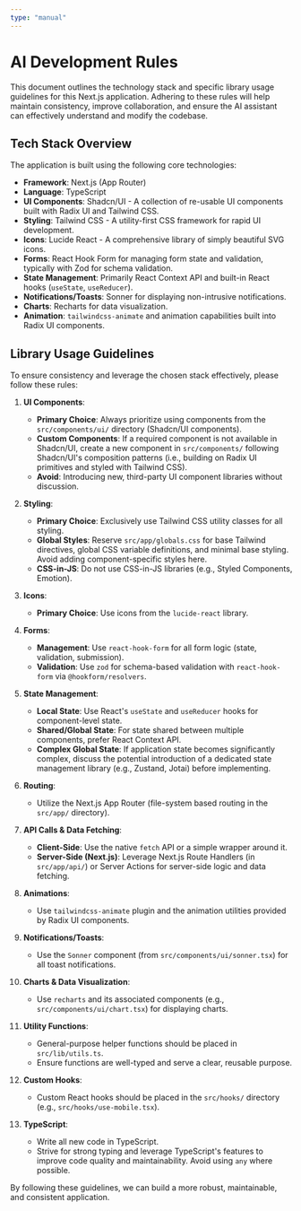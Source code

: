 ```yaml
---
type: "manual"
---
```


# AI Development Rules

This document outlines the technology stack and specific library usage guidelines for this Next.js application. Adhering to these rules will help maintain consistency, improve collaboration, and ensure the AI assistant can effectively understand and modify the codebase.

## Tech Stack Overview

The application is built using the following core technologies:

- **Framework**: Next.js (App Router)
- **Language**: TypeScript
- **UI Components**: Shadcn/UI - A collection of re-usable UI components built with Radix UI and Tailwind CSS.
- **Styling**: Tailwind CSS - A utility-first CSS framework for rapid UI development.
- **Icons**: Lucide React - A comprehensive library of simply beautiful SVG icons.
- **Forms**: React Hook Form for managing form state and validation, typically with Zod for schema validation.
- **State Management**: Primarily React Context API and built-in React hooks (`useState`, `useReducer`).
- **Notifications/Toasts**: Sonner for displaying non-intrusive notifications.
- **Charts**: Recharts for data visualization.
- **Animation**: `tailwindcss-animate` and animation capabilities built into Radix UI components.

## Library Usage Guidelines

To ensure consistency and leverage the chosen stack effectively, please follow these rules:

1.  **UI Components**:

    - **Primary Choice**: Always prioritize using components from the `src/components/ui/` directory (Shadcn/UI components).
    - **Custom Components**: If a required component is not available in Shadcn/UI, create a new component in `src/components/` following Shadcn/UI's composition patterns (i.e., building on Radix UI primitives and styled with Tailwind CSS).
    - **Avoid**: Introducing new, third-party UI component libraries without discussion.

2.  **Styling**:

    - **Primary Choice**: Exclusively use Tailwind CSS utility classes for all styling.
    - **Global Styles**: Reserve `src/app/globals.css` for base Tailwind directives, global CSS variable definitions, and minimal base styling. Avoid adding component-specific styles here.
    - **CSS-in-JS**: Do not use CSS-in-JS libraries (e.g., Styled Components, Emotion).

3.  **Icons**:

    - **Primary Choice**: Use icons from the `lucide-react` library.

4.  **Forms**:

    - **Management**: Use `react-hook-form` for all form logic (state, validation, submission).
    - **Validation**: Use `zod` for schema-based validation with `react-hook-form` via `@hookform/resolvers`.

5.  **State Management**:

    - **Local State**: Use React's `useState` and `useReducer` hooks for component-level state.
    - **Shared/Global State**: For state shared between multiple components, prefer React Context API.
    - **Complex Global State**: If application state becomes significantly complex, discuss the potential introduction of a dedicated state management library (e.g., Zustand, Jotai) before implementing.

6.  **Routing**:

    - Utilize the Next.js App Router (file-system based routing in the `src/app/` directory).

7.  **API Calls & Data Fetching**:

    - **Client-Side**: Use the native `fetch` API or a simple wrapper around it.
    - **Server-Side (Next.js)**: Leverage Next.js Route Handlers (in `src/app/api/`) or Server Actions for server-side logic and data fetching.

8.  **Animations**:

    - Use `tailwindcss-animate` plugin and the animation utilities provided by Radix UI components.

9.  **Notifications/Toasts**:

    - Use the `Sonner` component (from `src/components/ui/sonner.tsx`) for all toast notifications.

10. **Charts & Data Visualization**:

    - Use `recharts` and its associated components (e.g., `src/components/ui/chart.tsx`) for displaying charts.

11. **Utility Functions**:

    - General-purpose helper functions should be placed in `src/lib/utils.ts`.
    - Ensure functions are well-typed and serve a clear, reusable purpose.

12. **Custom Hooks**:

    - Custom React hooks should be placed in the `src/hooks/` directory (e.g., `src/hooks/use-mobile.tsx`).

13. **TypeScript**:
    - Write all new code in TypeScript.
    - Strive for strong typing and leverage TypeScript's features to improve code quality and maintainability. Avoid using `any` where possible.

By following these guidelines, we can build a more robust, maintainable, and consistent application.
